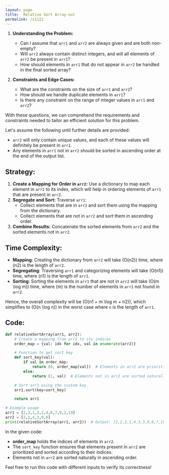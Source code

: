 ```yaml
---
layout: page
title:  Relative Sort Array-out
permalink: /s1122
---
```


1. **Understanding the Problem:**
   - Can I assume that `arr1` and `arr2` are always given and are both non-empty?
   - Will `arr2` always contain distinct integers, and will all elements of `arr2` be present in `arr1`?
   - How should elements in `arr1` that do not appear in `arr2` be handled in the final sorted array?

2. **Constraints and Edge Cases:**
   - What are the constraints on the size of `arr1` and `arr2`?
   - How should we handle duplicate elements in `arr1`?
   - Is there any constraint on the range of integer values in `arr1` and `arr2`?

With these questions, we can comprehend the requirements and constraints needed to tailor an efficient solution for this problem.

Let's assume the following until further details are provided:
- `arr2` will only contain unique values, and each of these values will definitely be present in `arr1`.
- Any elements in `arr1` not in `arr2` should be sorted in ascending order at the end of the output list.

## Strategy:

1. **Create a Mapping for Order in `arr2`:** Use a dictionary to map each element in `arr2` to its index, which will help in ordering elements of `arr1` that are present in `arr2`.
2. **Segregate and Sort:** Traverse `arr1`:
   - Collect elements that are in `arr2` and sort them using the mapping from the dictionary.
   - Collect elements that are not in `arr2` and sort them in ascending order.
3. **Combine Results:** Concatenate the sorted elements from `arr2` and the sorted elements not in `arr2`.

## Time Complexity:

- **Mapping**: Creating the dictionary from `arr2` will take \(O(n2)\) time, where \(n2\) is the length of `arr2`.
- **Segregating**: Traversing `arr1` and categorizing elements will take \(O(n1)\) time, where \(n1\) is the length of `arr1`.
- **Sorting**: Sorting the elements in `arr1` that are not in `arr2` will take \(O(m \log m)\) time, where \(m\) is the number of elements in `arr1` not found in `arr2`.

Hence, the overall complexity will be \(O(n1 + m \log m + n2)\), which simplifies to \(O(n \log n)\) in the worst case where `n` is the length of `arr1`.

## Code:

```python
def relativeSortArray(arr1, arr2):
    # Create a mapping from arr2 to its indices
    order_map = {val: idx for idx, val in enumerate(arr2)}

    # Function to get sort key
    def sort_key(val):
        if val in order_map:
            return (0, order_map[val])  # Elements in arr2 are prioritized
        else:
            return (1, val)  # Elements not in arr2 are sorted naturally

    # Sort arr1 using the custom key
    arr1.sort(key=sort_key)

    return arr1

# Example usage
arr1 = [2,3,1,3,2,4,6,7,9,2,19]
arr2 = [2,1,4,3,9,6]
print(relativeSortArray(arr1, arr2))  # Output: [2,2,2,1,4,3,3,9,6,7,19]
```

In the given code:
- **order_map** holds the indices of elements in `arr2`.
- The `sort_key` function ensures that elements present in `arr2` are prioritized and sorted according to their indices.
- Elements not in `arr2` are sorted naturally in ascending order.

Feel free to run this code with different inputs to verify its correctness!